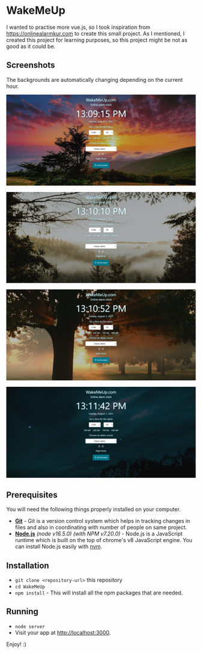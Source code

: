 # WakeMeUp

I wanted to practise more vue.js, so I took inspiration from https://onlinealarmkur.com to create this small project.
As I mentioned, I created this project for learning purposes, so this project might be not as good as it could be.

## Screenshots

The backgrounds are automatically changing depending on the current hour.

![Morning](./Screenshots/1.png)

![Day](./Screenshots/2.png)

![After noon](./Screenshots/3.png)

![Night](./Screenshots/4.png)

## Prerequisites

You will need the following things properly installed on your computer.

* **[Git](https://git-scm.com/)** - Git is a version control system which helps in tracking changes in files and also in coordinating with number of people on same project.
* **[Node.js](https://nodejs.org/)** *(node v16.5.0)* *(with NPM v7.20.0)* - Node.js is a JavaScript runtime which is built on the top of chrome's v8 JavaScript engine. You can install Node.js easily with [nvm](https://github.com/creationix/nvm).

## Installation

* `git clone <repository-url>` this repository
* `cd WakeMeUp`
* `npm install` - This will install all the npm packages that are needed.

## Running

* `node server`
* Visit your app at [http://localhost:3000](http://localhost:3000).


Enjoy! :)

